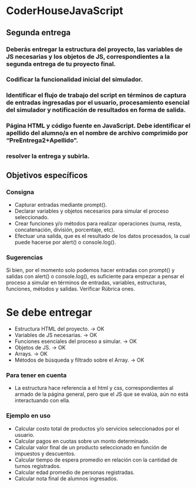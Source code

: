 # CoderHouseJavaScript

## Segunda entrega

### Deberás entregar la estructura del proyecto, las variables de JS necesarias y los objetos de JS, correspondientes a la segunda entrega de tu proyecto final.

### Codificar la funcionalidad inicial del simulador.

### Identificar el flujo de trabajo del script en términos de captura de entradas ingresadas por el usuario, procesamiento esencial del simulador y notificación de resultados en forma de salida.

### Página HTML y código fuente en JavaScript. Debe identificar el apellido del alumno/a en el nombre de archivo comprimido por “PreEntrega2+Apellido”.

### resolver la entrega y subirla.

## Objetivos específicos

### Consigna

- Capturar entradas mediante prompt().
- Declarar variables y objetos necesarios para simular el proceso seleccionado.
- Crear funciones y/o métodos para realizar operaciones (suma, resta, concatenación, división, porcentaje, etc).
- Efectuar una salida, que es el resultado de los datos procesados, la cual puede hacerse por alert() o console.log().

### Sugerencias

Si bien, por el momento solo podemos hacer entradas con prompt() y salidas con alert() o console.log(), es suficiente para empezar a pensar el proceso a simular en términos de entradas, variables, estructuras, funciones, métodos y salidas. Verificar Rúbrica
ones.

# Se debe entregar

- Estructura HTML del proyecto. -> OK
- Variables de JS necesarias. -> OK
- Funciones esenciales del proceso a simular. -> OK
- Objetos de JS. -> OK
- Arrays. -> OK
- Métodos de búsqueda y filtrado sobre el Array. -> OK

### Para tener en cuenta

- La estructura hace referencia a el html y css, correspondientes al armado de la página general, pero que el JS que se evalúa, aún no está interactuando con ella.

### Ejemplo en uso

- Calcular costo total de productos y/o servicios seleccionados por el usuario.
- Calcular pagos en cuotas sobre un monto determinado.
- Calcular valor final de un producto seleccionado en función de impuestos y descuentos.
- Calcular tiempo de espera promedio en relación con la cantidad de turnos registrados.
- Calcular edad promedio de personas registradas.
- Calcular nota final de alumnos ingresados.
